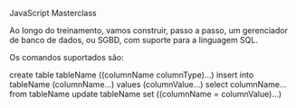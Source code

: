 JavaScript Masterclass

Ao longo do treinamento, vamos construir, passo a passo, um gerenciador de banco de dados, ou SGBD, com suporte para a linguagem SQL.

Os comandos suportados são:

create table tableName ((columnName columnType)...)
insert into tableName (columnName...) values (columnValue...)
select columnName... from tableName
update tableName set ((columnName = columnValue)...)